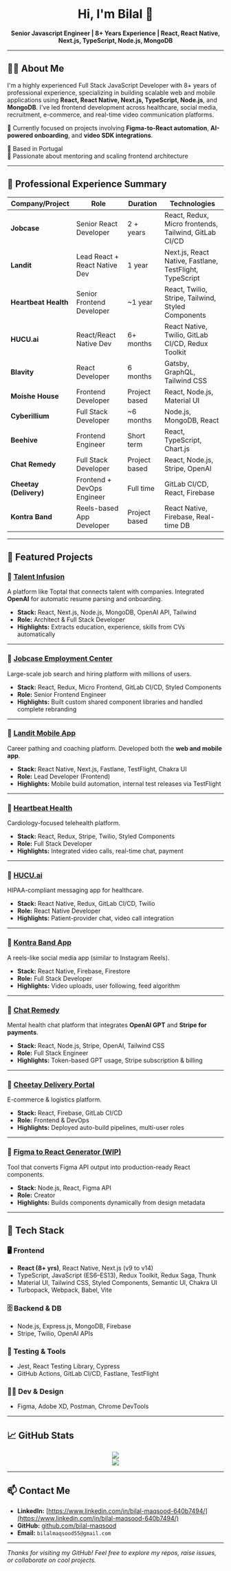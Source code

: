 <h1 align="center">Hi, I'm Bilal 👋</h1>

<p align="center">
  <b>Senior Javascript Engineer | 8+ Years Experience | React, React Native, Next.js, TypeScript, Node.js, MongoDB</b>
</p>

---

## 🧑‍💻 About Me

I'm a highly experienced Full Stack JavaScript Developer with 8+ years of professional experience, specializing in building scalable web and mobile applications using **React, React Native, Next.js, TypeScript, Node.js**, and **MongoDB**. I've led frontend development across healthcare, social media, recruitment, e-commerce, and real-time video communication platforms.

🔭 Currently focused on projects involving **Figma-to-React automation**, **AI-powered onboarding**, and **video SDK integrations**.

📍 Based in Portugal  
🧠 Passionate about mentoring and scaling frontend architecture

---

## 💼 Professional Experience Summary

| Company/Project       | Role                             | Duration         | Technologies |
|-----------------------|----------------------------------|------------------|--------------|
| **Jobcase**           | Senior React Developer           | 2 + years       | React, Redux, Micro frontends, Tailwind, GitLab CI/CD |
| **Landit**            | Lead React + React Native Dev    | 1 year           | Next.js, React Native, Fastlane, TestFlight, TypeScript |
| **Heartbeat Health**  | Senior Frontend Developer        | ~1 year          | React, Twilio, Stripe, Tailwind, Styled Components |
| **HUCU.ai**           | React/React Native Dev           | 6+ months        | React Native, Twilio, GitLab CI/CD, Redux Toolkit |
| **Blavity**           | React Developer                  | 6 months         | Gatsby, GraphQL, Tailwind CSS |
| **Moishe House**      | Frontend Developer               | Project based    | React, Node.js, Material UI |
| **Cyberillium**       | Full Stack Developer             | ~6 months        | Node.js, MongoDB, React |
| **Beehive**           | Frontend Engineer                | Short term       | React, TypeScript, Chart.js |
| **Chat Remedy**       | Full Stack Developer             | Project based    | React, Node.js, Stripe, OpenAI |
| **Cheetay (Delivery)**| Frontend + DevOps Engineer       | Full time        | GitLab CI/CD, React, Firebase |
| **Kontra Band**       | Reels-based App Developer        | Project based    | React Native, Firebase, Real-time DB |

---

## 🚀 Featured Projects

### 🔷 [Talent Infusion](https://talentinfusion.io/)
A platform like Toptal that connects talent with companies. Integrated **OpenAI** for automatic resume parsing and onboarding.

- **Stack:** React, Next.js, Node.js, MongoDB, OpenAI API, Tailwind
- **Role:** Architect & Full Stack Developer
- **Highlights:** Extracts education, experience, skills from CVs automatically

---

### 🔷 [Jobcase Employment Center](https://www.jobcase.com/)
Large-scale job search and hiring platform with millions of users.

- **Stack:** React, Redux, Micro Frontend, GitLab CI/CD, Styled Components
- **Role:** Senior Frontend Engineer
- **Highlights:** Built custom shared component libraries and handled complete rebranding

---

### 🔷 [Landit Mobile App](https://www.landit.com/)
Career pathing and coaching platform. Developed both the **web and mobile app**.

- **Stack:** React Native, Next.js, Fastlane, TestFlight, Chakra UI
- **Role:** Lead Developer (Frontend)
- **Highlights:** Mobile build automation, internal test releases via TestFlight

---

### 🔷 [Heartbeat Health](https://www.heartbeathealth.com/)
Cardiology-focused telehealth platform.

- **Stack:** React, Redux, Stripe, Twilio, Styled Components
- **Role:** Full Stack Developer
- **Highlights:** Integrated video calls, real-time chat, payment

---

### 🔷 [HUCU.ai](https://www.hucu.ai/)
HIPAA-compliant messaging app for healthcare.

- **Stack:** React Native, Redux, GitLab CI/CD, Twilio
- **Role:** React Native Developer
- **Highlights:** Patient-provider chat, video call integration

---

### 🔷 [Kontra Band App](https://github.com/bilaldevx)
A reels-like social media app (similar to Instagram Reels).

- **Stack:** React Native, Firebase, Firestore
- **Role:** Full Stack Developer
- **Highlights:** Video uploads, user following, feed algorithm

---

### 🔷 [Chat Remedy](https://github.com/bilaldevx)
Mental health chat platform that integrates **OpenAI GPT** and **Stripe for payments**.

- **Stack:** React, Node.js, Stripe, OpenAI, Tailwind CSS
- **Role:** Full Stack Engineer
- **Highlights:** Token-based GPT usage, Stripe subscription & billing

---

### 🔷 [Cheetay Delivery Portal](https://cheetay.pk/)
E-commerce & logistics platform.

- **Stack:** React, Firebase, GitLab CI/CD
- **Role:** Frontend & DevOps
- **Highlights:** Deployed auto-build pipelines, multi-user roles

---

### 🔷 [Figma to React Generator (WIP)](https://github.com/bilaldevx)
Tool that converts Figma API output into production-ready React components.

- **Stack:** Node.js, React, Figma API
- **Role:** Creator
- **Highlights:** Builds components dynamically from design metadata

---

## 🧰 Tech Stack

### 🖥️ Frontend
- **React (8+ yrs)**, React Native, Next.js (v9 to v14)
- TypeScript, JavaScript (ES6–ES13), Redux Toolkit, Redux Saga, Thunk
- Material UI, Tailwind CSS, Styled Components, Semantic UI, Chakra UI
- Turbopack, Webpack, Babel, Vite

### 🗄️ Backend & DB
- Node.js, Express.js, MongoDB, Firebase
- Stripe, Twilio, OpenAI APIs

### 🧪 Testing & Tools
- Jest, React Testing Library, Cypress
- GitHub Actions, GitLab CI/CD, Fastlane, TestFlight

### 🧑‍🎨 Dev & Design
- Figma, Adobe XD, Postman, Chrome DevTools

---

## 📈 GitHub Stats

<p align="center">
  <img src="https://github-readme-stats.vercel.app/api?username=bilaldevx&show_icons=true&theme=radical" />
  <br />
  <img src="https://github-readme-stats.vercel.app/api/top-langs/?username=bilaldevx&layout=compact&theme=radical" />
</p>

---

## 📫 Contact Me

- **LinkedIn:** [https://www.linkedin.com/in/bilal-maqsood-640b7494/](https://www.linkedin.com/in/bilal-maqsood-640b7494/)
- **GitHub:** [github.com/bilal-maqsood](https://github.com/bilal-maqsood)
- **Email:** `bilalmaqsood55@gmail.com`

---

_Thanks for visiting my GitHub! Feel free to explore my repos, raise issues, or collaborate on cool projects._
